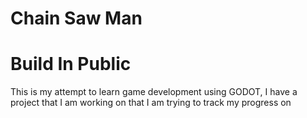 # Chain Saw Man

# Build In Public

This is my attempt to learn game development using GODOT, I have a project that I am working on that I am trying to track my progress on
